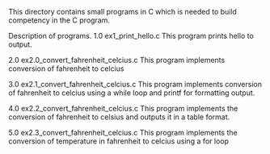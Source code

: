 This directory contains small programs in C which is needed to build competency in the C program.

Description of programs.
1.0 ex1_print_hello.c
This program prints hello to output.


2.0 ex2.0_convert_fahrenheit_celcius.c
This program implements conversion of fahrenheit to celcius

3.0 ex2.1_convert_fahrenheit_celcius.c
This program implements conversion of fahrenheit to celcius using a while loop and printf for formatting output.

4.0 ex2.2_convert_fahrenheit_celcius.c
This program implements the conversion of fahrenheit to celsius and outputs it in a table format.

5.0 ex2.3_convert_fahrenheit_celcius.c
This program implements the conversion of temperature in fahrenheit to celcius using a for loop
